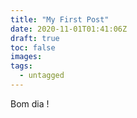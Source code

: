 ```yaml
---
title: "My First Post"
date: 2020-11-01T01:41:06Z
draft: true
toc: false
images:
tags:
  - untagged
---
```


Bom dia ! 